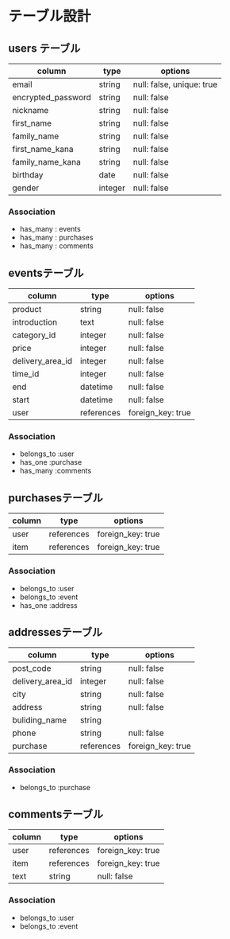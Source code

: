 # テーブル設計

## users テーブル

| column             | type    | options                   |
| ------------------ | ------- | ------------------------- |
| email              | string  | null: false, unique: true |
| encrypted_password | string  | null: false               |
| nickname           | string  | null: false               |
| first_name         | string  | null: false               |
| family_name        | string  | null: false               |
| first_name_kana    | string  | null: false               |
| family_name_kana   | string  | null: false               |
| birthday           | date    | null: false               |
| gender             | integer | null: false               |





### Association 

- has_many : events
- has_many : purchases
- has_many : comments

## eventsテーブル

| column           | type       | options           |
| ---------------- | ---------- | ----------------- |
| product          | string     | null: false       |
| introduction     | text       | null: false       |
| category_id      | integer    | null: false       |
| price            | integer    | null: false       |
| delivery_area_id | integer    | null: false       |
| time_id          | integer    | null: false       |
| end              | datetime   | null: false       |
| start            | datetime   | null: false       |
| user             | references | foreign_key: true |


### Association

- belongs_to :user
- has_one    :purchase
- has_many   :comments

## purchasesテーブル

| column | type       | options           |
| ------ | ---------- | ----------------- |
| user   | references | foreign_key: true |
| item   | references | foreign_key: true |



### Association

- belongs_to :user
- belongs_to :event
- has_one    :address

## addressesテーブル

| column           | type       | options           |
| ---------------- | ---------- | ----------------- |
| post_code        | string     | null: false       |
| delivery_area_id | integer    | null: false       |
| city             | string     | null: false       |
| address          | string     | null: false       |
| buliding_name    | string     |                   |
| phone            | string     | null: false       |
| purchase         | references | foreign_key: true |



### Association

- belongs_to :purchase

## commentsテーブル

| column | type       | options           |
| ------ | ---------- | ----------------- |
| user   | references | foreign_key: true |
| item   | references | foreign_key: true |
| text   | string     | null: false       |

### Association

- belongs_to :user
- belongs_to :event